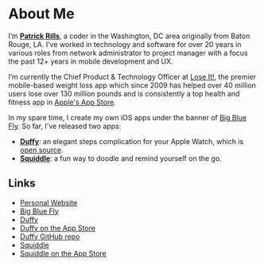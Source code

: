 # About Me

I’m **[Patrick Rills](http://www.patrickrills.com/)**, a coder in the Washington, DC area originally from Baton Rouge, LA. I’ve worked in technology and software for over 20 years in various roles from network administrator to project manager with a focus the past 12+ years in mobile development and UX.

I’m currently the Chief Product & Technology Officer at [Lose It!](https://github.com/loseit), the premier mobile-based weight loss app which since 2009 has helped over 40 million users lose over 130 million pounds and is consistently a top health and fitness app in [Apple's App Store](https://apps.apple.com/us/app/lose-it-calorie-counter/id297368629).

In my spare time, I create my own iOS apps under the banner of [Big Blue Fly](http://www.bigbluefly.com). So far, I've released two apps: 
  - **[Duffy](http://www.bigbluefly.com/duffy)**: an elegant steps complication for your Apple Watch, which is [open source](https://www.github.com/patrickrills/duffy/).
  - **[Squiddle](http://www.bigbluefly.com/squiddle)**: a fun way to doodle and remind yourself on the go.

## Links

- [Personal Website](http://www.patrickrills.com/)
- [Big Blue Fly](http://www.bigbluefly.com/)
- [Duffy](http://www.bigbluefly.com/duffy)
- [Duffy on the App Store](https://apps.apple.com/us/app/duffy-steps-complication/id1207581673)
- [Duffy GitHub repo](https://www.github.com/patrickrills/duffy/)
- [Squiddle](http://www.bigbluefly.com/squiddle)
- [Squiddle on the App Store](https://apps.apple.com/us/app/squiddle/id1161266643?ls=1)
